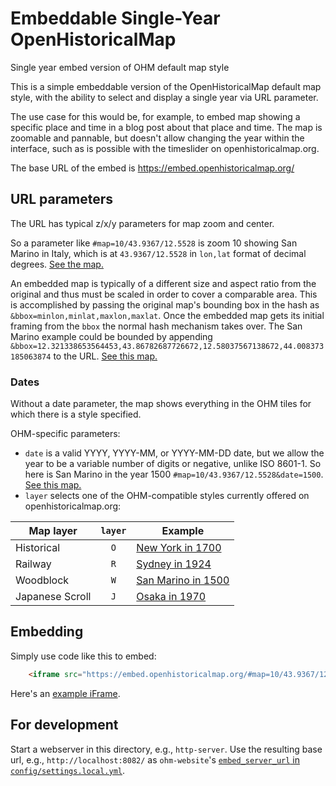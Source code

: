 # Embeddable Single-Year OpenHistoricalMap
Single year embed version of OHM default map style

This is a simple embeddable version of the OpenHistoricalMap default map style, with the ability to select and display a single year via URL parameter.

The use case for this would be, for example, to embed map showing a specific place and time in a blog post about that place and time. The map is zoomable and pannable, but doesn't allow changing the year within the interface, such as is possible with the timeslider on openhistoricalmap.org.

The base URL of the embed is https://embed.openhistoricalmap.org/

## URL parameters

The URL has typical z/x/y parameters for map zoom and center.

So a parameter like `#map=10/43.9367/12.5528` is zoom 10 showing San Marino in Italy, which is at `43.9367/12.5528` in `lon,lat` format of decimal degrees. [See the map.](https://embed.openhistoricalmap.org/#map=10/43.9367/12.5528)

An embedded map is typically of a different size and aspect ratio from the original and thus must be scaled in order to cover a comparable area. This is accomplished by passing the original map's bounding box in the hash as `&bbox=minlon,minlat,maxlon,maxlat`. Once the embedded map gets its initial framing from the `bbox` the normal hash mechanism takes over. The San Marino example could be bounded by appending `&bbox=12.321338653564453,43.86782687726672,12.58037567138672,44.008373185063874` to the URL. [See this map.](https://embed.openhistoricalmap.org/#map=10/43.9367/12.5528&bbox=12.321338653564453,43.86782687726672,12.58037567138672,44.008373185063874)

### Dates

Without a date parameter, the map shows everything in the OHM tiles for which there is a style specified. 

OHM-specific parameters:

* `date` is a valid YYYY, YYYY-MM, or YYYY-MM-DD date, but we allow the year to be a variable number of digits or negative, unlike ISO 8601-1. So here is San Marino in the year 1500 `#map=10/43.9367/12.5528&date=1500`. [See this map.](https://embed.openhistoricalmap.org/#map=10/43.9367/12.5528&date=1500)
* `layer` selects one of the OHM-compatible styles currently offered on openhistoricalmap.org:

Map layer | `layer` | Example
----|:--:|----
Historical | `O` | [New York in 1700](https://embed.openhistoricalmap.org/#map=18/40.70486/-74.01313&date=1700&layer=O)
Railway | `R` | [Sydney in 1924](https://embed.openhistoricalmap.org/#map=14/-33.8677/151.2105&date=1924&layer=R)
Woodblock | `W` | [San Marino in 1500](https://embed.openhistoricalmap.org/#map=10/43.9367/12.5528&date=1500&layer=W)
Japanese Scroll | `J` | [Osaka in 1970](https://embed.openhistoricalmap.org/#map=13/34.6914/135.5011&date=1970&layer=J)

## Embedding

Simply use code like this to embed:
```html
    <iframe src="https://embed.openhistoricalmap.org/#map=10/43.9367/12.5528&date=1500&layer=O" height="500" width="100%" title="OpenHistoricalMap: San Marino in 1500"></iframe> 
```

Here's an [example iFrame](https://embed.openhistoricalmap.org/iframe-example.html).

## For development

Start a webserver in this directory, e.g., `http-server`. Use the resulting base url, e.g., `http://localhost:8082/` as `ohm-website`'s [`embed_server_url` in `config/settings.local.yml`](https://github.com/OpenHistoricalMap/ohm-website/blob/staging/config/settings.yml).
